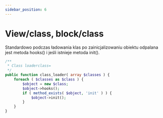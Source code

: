 ```yaml
---
sidebar_position: 6
---
```


# View/class, block/class
Standardowo podczas ładowania klas po zainicjalizowaniu obiektu odpalana jest metoda hooks() i jeśli istnieje metoda init().

```php title="File: .../wlc-starter-demo/inc/core/class-theme.php"
/**
 * Class loaderclass=
 */
public function class_loader( array $classes ) {
	foreach ( $classes as $class ) {
		$object = new $class;
		$object->hooks();
		if ( method_exists( $object, 'init' ) ) {
			$object->init();
		}
	}
}
```

